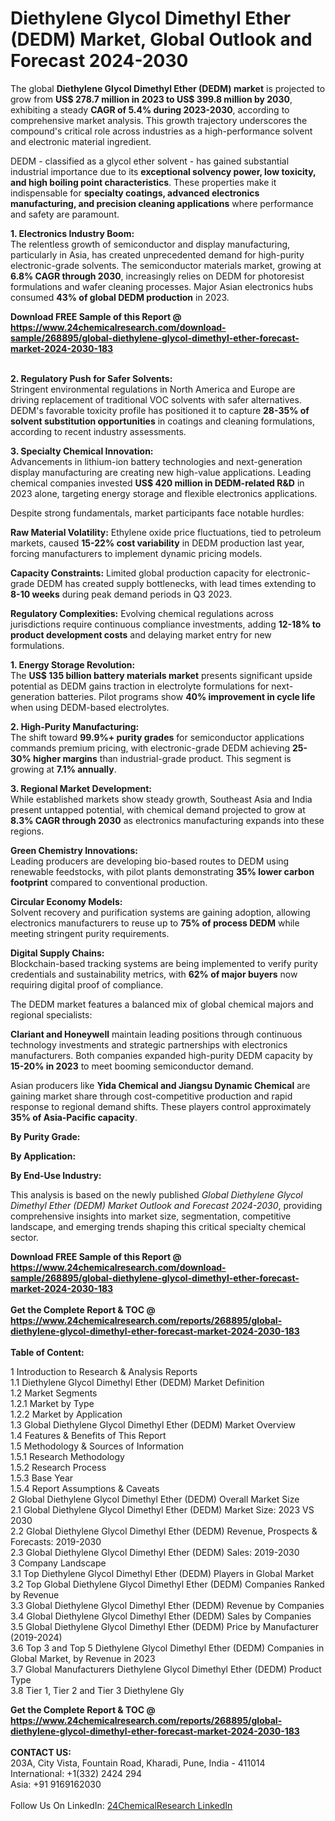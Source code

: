 <h1>Diethylene Glycol Dimethyl Ether (DEDM) Market, Global Outlook and Forecast 2024-2030</h1><p>The global <strong>Diethylene Glycol Dimethyl Ether (DEDM) market</strong> is projected to grow from <strong>US$ 278.7 million in 2023 to US$ 399.8 million by 2030</strong>, exhibiting a steady <strong>CAGR of 5.4% during 2023-2030</strong>, according to comprehensive market analysis. This growth trajectory underscores the compound's critical role across industries as a high-performance solvent and electronic material ingredient.</p><p>DEDM - classified as a glycol ether solvent - has gained substantial industrial importance due to its <strong>exceptional solvency power, low toxicity, and high boiling point characteristics</strong>. These properties make it indispensable for <strong>specialty coatings, advanced electronics manufacturing, and precision cleaning applications</strong> where performance and safety are paramount.</p><p><strong>1. Electronics Industry Boom:</strong><br>
The relentless growth of semiconductor and display manufacturing, particularly in Asia, has created unprecedented demand for high-purity electronic-grade solvents. The semiconductor materials market, growing at <strong>6.8% CAGR through 2030</strong>, increasingly relies on DEDM for photoresist formulations and wafer cleaning processes. Major Asian electronics hubs consumed <strong>43% of global DEDM production</strong> in 2023.</p><div><b>Download FREE Sample of this Report @ 
            <a href="https://www.24chemicalresearch.com/download-sample/268895/global-diethylene-glycol-dimethyl-ether-forecast-market-2024-2030-183">
            https://www.24chemicalresearch.com/download-sample/268895/global-diethylene-glycol-dimethyl-ether-forecast-market-2024-2030-183</a></b></div><br><p><strong>2. Regulatory Push for Safer Solvents:</strong><br>
Stringent environmental regulations in North America and Europe are driving replacement of traditional VOC solvents with safer alternatives. DEDM's favorable toxicity profile has positioned it to capture <strong>28-35% of solvent substitution opportunities</strong> in coatings and cleaning formulations, according to recent industry assessments.</p><p><strong>3. Specialty Chemical Innovation:</strong><br>
Advancements in lithium-ion battery technologies and next-generation display manufacturing are creating new high-value applications. Leading chemical companies invested <strong>US$ 420 million in DEDM-related R&amp;D</strong> in 2023 alone, targeting energy storage and flexible electronics applications.</p><p>Despite strong fundamentals, market participants face notable hurdles:</p><p><strong>Raw Material Volatility:</strong> Ethylene oxide price fluctuations, tied to petroleum markets, caused <strong>15-22% cost variability</strong> in DEDM production last year, forcing manufacturers to implement dynamic pricing models.</p><p><strong>Capacity Constraints:</strong> Limited global production capacity for electronic-grade DEDM has created supply bottlenecks, with lead times extending to <strong>8-10 weeks</strong> during peak demand periods in Q3 2023.</p><p><strong>Regulatory Complexities:</strong> Evolving chemical regulations across jurisdictions require continuous compliance investments, adding <strong>12-18% to product development costs</strong> and delaying market entry for new formulations.</p><p><strong>1. Energy Storage Revolution:</strong><br>
The <strong>US$ 135 billion battery materials market</strong> presents significant upside potential as DEDM gains traction in electrolyte formulations for next-generation batteries. Pilot programs show <strong>40% improvement in cycle life</strong> when using DEDM-based electrolytes.</p><p><strong>2. High-Purity Manufacturing:</strong><br>
The shift toward <strong>99.9%+ purity grades</strong> for semiconductor applications commands premium pricing, with electronic-grade DEDM achieving <strong>25-30% higher margins</strong> than industrial-grade product. This segment is growing at <strong>7.1% annually</strong>.</p><p><strong>3. Regional Market Development:</strong><br>
While established markets show steady growth, Southeast Asia and India present untapped potential, with chemical demand projected to grow at <strong>8.3% CAGR through 2030</strong> as electronics manufacturing expands into these regions.</p><p><strong>Green Chemistry Innovations:</strong><br>
    Leading producers are developing bio-based routes to DEDM using renewable feedstocks, with pilot plants demonstrating <strong>35% lower carbon footprint</strong> compared to conventional production.</p><p><strong>Circular Economy Models:</strong><br>
    Solvent recovery and purification systems are gaining adoption, allowing electronics manufacturers to reuse up to <strong>75% of process DEDM</strong> while meeting stringent purity requirements.</p><p><strong>Digital Supply Chains:</strong><br>
    Blockchain-based tracking systems are being implemented to verify purity credentials and sustainability metrics, with <strong>62% of major buyers</strong> now requiring digital proof of compliance.</p><p>The DEDM market features a balanced mix of global chemical majors and regional specialists:</p><p><strong>Clariant and Honeywell</strong> maintain leading positions through continuous technology investments and strategic partnerships with electronics manufacturers. Both companies expanded high-purity DEDM capacity by <strong>15-20% in 2023</strong> to meet booming semiconductor demand.</p><p>Asian producers like <strong>Yida Chemical and Jiangsu Dynamic Chemical</strong> are gaining market share through cost-competitive production and rapid response to regional demand shifts. These players control approximately <strong>35% of Asia-Pacific capacity</strong>.</p><p><strong>By Purity Grade:</strong></p><p><strong>By Application:</strong></p><p><strong>By End-Use Industry:</strong></p><p>This analysis is based on the newly published <em>Global Diethylene Glycol Dimethyl Ether (DEDM) Market Outlook and Forecast 2024-2030</em>, providing comprehensive insights into market size, segmentation, competitive landscape, and emerging trends shaping this critical specialty chemical sector.</p><div><b>Download FREE Sample of this Report @ 
            <a href="https://www.24chemicalresearch.com/download-sample/268895/global-diethylene-glycol-dimethyl-ether-forecast-market-2024-2030-183">
            https://www.24chemicalresearch.com/download-sample/268895/global-diethylene-glycol-dimethyl-ether-forecast-market-2024-2030-183</a></b></div><br><div><b>Get the Complete Report & TOC @ 
            <a href="https://www.24chemicalresearch.com/reports/268895/global-diethylene-glycol-dimethyl-ether-forecast-market-2024-2030-183">
            https://www.24chemicalresearch.com/reports/268895/global-diethylene-glycol-dimethyl-ether-forecast-market-2024-2030-183</a></b></div><br>
            <b>Table of Content:</b><p>1 Introduction to Research & Analysis Reports<br />
    1.1 Diethylene Glycol Dimethyl Ether (DEDM) Market Definition<br />
    1.2 Market Segments<br />
        1.2.1 Market by Type<br />
        1.2.2 Market by Application<br />
    1.3 Global Diethylene Glycol Dimethyl Ether (DEDM) Market Overview<br />
    1.4 Features & Benefits of This Report<br />
    1.5 Methodology & Sources of Information<br />
        1.5.1 Research Methodology<br />
        1.5.2 Research Process<br />
        1.5.3 Base Year<br />
        1.5.4 Report Assumptions & Caveats<br />
2 Global Diethylene Glycol Dimethyl Ether (DEDM) Overall Market Size<br />
    2.1 Global Diethylene Glycol Dimethyl Ether (DEDM) Market Size: 2023 VS 2030<br />
    2.2 Global Diethylene Glycol Dimethyl Ether (DEDM) Revenue, Prospects & Forecasts: 2019-2030<br />
    2.3 Global Diethylene Glycol Dimethyl Ether (DEDM) Sales: 2019-2030<br />
3 Company Landscape<br />
    3.1 Top Diethylene Glycol Dimethyl Ether (DEDM) Players in Global Market<br />
    3.2 Top Global Diethylene Glycol Dimethyl Ether (DEDM) Companies Ranked by Revenue<br />
    3.3 Global Diethylene Glycol Dimethyl Ether (DEDM) Revenue by Companies<br />
    3.4 Global Diethylene Glycol Dimethyl Ether (DEDM) Sales by Companies<br />
    3.5 Global Diethylene Glycol Dimethyl Ether (DEDM) Price by Manufacturer (2019-2024)<br />
    3.6 Top 3 and Top 5 Diethylene Glycol Dimethyl Ether (DEDM) Companies in Global Market, by Revenue in 2023<br />
    3.7 Global Manufacturers Diethylene Glycol Dimethyl Ether (DEDM) Product Type<br />
    3.8 Tier 1, Tier 2 and Tier 3 Diethylene Gly</p><div><b>Get the Complete Report & TOC @ 
            <a href="https://www.24chemicalresearch.com/reports/268895/global-diethylene-glycol-dimethyl-ether-forecast-market-2024-2030-183">
            https://www.24chemicalresearch.com/reports/268895/global-diethylene-glycol-dimethyl-ether-forecast-market-2024-2030-183</a></b></div><br><b>CONTACT US:</b><br>
            203A, City Vista, Fountain Road, Kharadi, Pune, India - 411014<br>
            International: +1(332) 2424 294<br>
            Asia: +91 9169162030 <br><br>
            Follow Us On LinkedIn: <a href="https://www.linkedin.com/company/24chemicalresearch/">24ChemicalResearch LinkedIn</a>